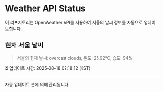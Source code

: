 
# Weather API Status

이 리포지토리는 OpenWeather API를 사용하여 서울의 날씨 정보를 자동으로 업데이트합니다.

## 현재 서울 날씨
> 서울의 현재 날씨: overcast clouds, 온도: 25.92°C, 습도: 94%

⏳ 업데이트 시간: 2025-08-18 02:18:12 (KST)

---
자동 업데이트 봇에 의해 관리됩니다.
